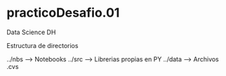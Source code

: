 # practicoDesafio.01
 Data Science DH

Estructura de directorios

../nbs --> Notebooks
../src --> Librerias propias en PY
../data --> Archivos .cvs
